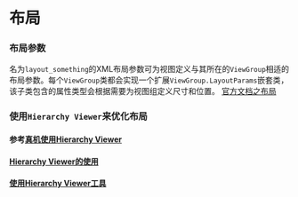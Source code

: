 # 布局

### 布局参数
名为`layout_something`的XML布局参数可为视图定义与其所在的`ViewGroup`相适的布局参数。每个`ViewGroup`类都会实现一个扩展`ViewGroup.LayoutParams`嵌套类，该子类包含的属性类型会根据需要为视图组定义尺寸和位置。
 [官方文档之布局](https://developer.android.google.cn/guide/topics/ui/declaring-layout.html#CommonLayouts)

### 使用`Hierarchy Viewer`来优化布局
#### 参考[真机使用Hierarchy Viewer](https://github.com/romainguy/ViewServer)	 
#### [Hierarchy Viewer的使用](http://blog.csdn.net/swordgirl2011/article/details/52887925)
#### [使用Hierarchy Viewer工具](http://blog.csdn.net/xyz_lmn/article/details/14222975)

